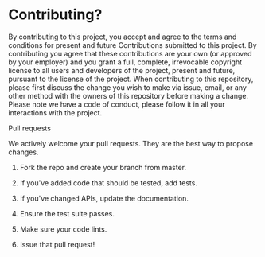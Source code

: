# Contributing?

By contributing to this project, you accept and agree to the terms and conditions for present and future Contributions submitted to this project. By contributing you agree that these contributions are your own (or approved by your employer) and you grant a full, complete, irrevocable copyright license to all users and developers of the project, present and future, pursuant to the license of the project. When contributing to this repository, please first discuss the change you wish to make via issue, email, or any other method with the owners of this repository before making a change. Please note we have a code of conduct, please follow it in all your interactions with the project.

Pull requests

We actively welcome your pull requests. They are the best way to propose changes.

1. Fork the repo and create your branch from master.

2. If you&#39;ve added code that should be tested, add tests.

3. If you&#39;ve changed APIs, update the documentation.

4. Ensure the test suite passes.

5. Make sure your code lints.

6. Issue that pull request!
